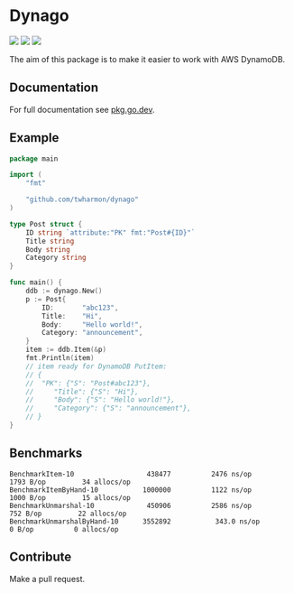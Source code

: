 # Dynago

![](https://github.com/twharmon/dynago/workflows/Test/badge.svg) [![](https://goreportcard.com/badge/github.com/twharmon/dynago)](https://goreportcard.com/report/github.com/twharmon/dynago) [![](https://gocover.io/_badge/github.com/twharmon/dynago)](https://gocover.io/github.com/twharmon/dynago)

The aim of this package is to make it easier to work with AWS DynamoDB.

## Documentation
For full documentation see [pkg.go.dev](https://pkg.go.dev/github.com/twharmon/dynago).

## Example
```go
package main

import (
	"fmt"

	"github.com/twharmon/dynago"
)

type Post struct {
	ID string `attribute:"PK" fmt:"Post#{ID}"`
	Title string
	Body string
	Category string
}

func main() {
	ddb := dynago.New()
	p := Post{
		ID:       "abc123",
		Title:    "Hi",
		Body:     "Hello world!",
		Category: "announcement",
	}
	item := ddb.Item(&p)
	fmt.Println(item)
	// item ready for DynamoDB PutItem:
	// {
	// 	"PK": {"S": "Post#abc123"},
	//     "Title": {"S": "Hi"},
	//     "Body": {"S": "Hello world!"},
	//     "Category": {"S": "announcement"},
	// }
}
```

## Benchmarks
```
BenchmarkItem-10               	  438477	      2476 ns/op	    1793 B/op	      34 allocs/op
BenchmarkItemByHand-10         	 1000000	      1122 ns/op	    1000 B/op	      15 allocs/op
BenchmarkUnmarshal-10          	  450906	      2586 ns/op	     752 B/op	      22 allocs/op
BenchmarkUnmarshalByHand-10    	 3552892	       343.0 ns/op	       0 B/op	       0 allocs/op
```

## Contribute
Make a pull request.